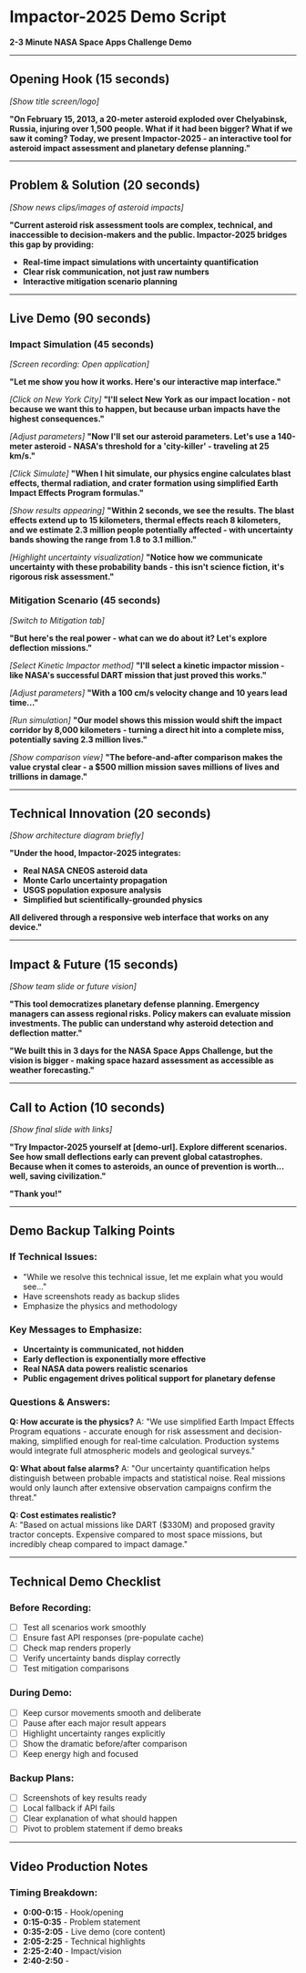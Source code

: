 # Impactor-2025 Demo Script
**2-3 Minute NASA Space Apps Challenge Demo**

---

## Opening Hook (15 seconds)
*[Show title screen/logo]*

**"On February 15, 2013, a 20-meter asteroid exploded over Chelyabinsk, Russia, injuring over 1,500 people. What if it had been bigger? What if we saw it coming? Today, we present Impactor-2025 - an interactive tool for asteroid impact assessment and planetary defense planning."**

---

## Problem & Solution (20 seconds)
*[Show news clips/images of asteroid impacts]*

**"Current asteroid risk assessment tools are complex, technical, and inaccessible to decision-makers and the public. Impactor-2025 bridges this gap by providing:**
- **Real-time impact simulations with uncertainty quantification**
- **Clear risk communication, not just raw numbers**
- **Interactive mitigation scenario planning**

---

## Live Demo (90 seconds)

### Impact Simulation (45 seconds)
*[Screen recording: Open application]*

**"Let me show you how it works. Here's our interactive map interface."**

*[Click on New York City]*
**"I'll select New York as our impact location - not because we want this to happen, but because urban impacts have the highest consequences."**

*[Adjust parameters]*
**"Now I'll set our asteroid parameters. Let's use a 140-meter asteroid - NASA's threshold for a 'city-killer' - traveling at 25 km/s."**

*[Click Simulate]*
**"When I hit simulate, our physics engine calculates blast effects, thermal radiation, and crater formation using simplified Earth Impact Effects Program formulas."**

*[Show results appearing]*
**"Within 2 seconds, we see the results. The blast effects extend up to 15 kilometers, thermal effects reach 8 kilometers, and we estimate 2.3 million people potentially affected - with uncertainty bands showing the range from 1.8 to 3.1 million."**

*[Highlight uncertainty visualization]*
**"Notice how we communicate uncertainty with these probability bands - this isn't science fiction, it's rigorous risk assessment."**

### Mitigation Scenario (45 seconds)
*[Switch to Mitigation tab]*

**"But here's the real power - what can we do about it? Let's explore deflection missions."**

*[Select Kinetic Impactor method]*
**"I'll select a kinetic impactor mission - like NASA's successful DART mission that just proved this works."**

*[Adjust parameters]*
**"With a 100 cm/s velocity change and 10 years lead time..."**

*[Run simulation]*
**"Our model shows this mission would shift the impact corridor by 8,000 kilometers - turning a direct hit into a complete miss, potentially saving 2.3 million lives."**

*[Show comparison view]*
**"The before-and-after comparison makes the value crystal clear - a $500 million mission saves millions of lives and trillions in damage."**

---

## Technical Innovation (20 seconds)
*[Show architecture diagram briefly]*

**"Under the hood, Impactor-2025 integrates:**
- **Real NASA CNEOS asteroid data**
- **Monte Carlo uncertainty propagation**  
- **USGS population exposure analysis**
- **Simplified but scientifically-grounded physics**

**All delivered through a responsive web interface that works on any device."**

---

## Impact & Future (15 seconds)
*[Show team slide or future vision]*

**"This tool democratizes planetary defense planning. Emergency managers can assess regional risks. Policy makers can evaluate mission investments. The public can understand why asteroid detection and deflection matter."**

**"We built this in 3 days for the NASA Space Apps Challenge, but the vision is bigger - making space hazard assessment as accessible as weather forecasting."**

---

## Call to Action (10 seconds)
*[Show final slide with links]*

**"Try Impactor-2025 yourself at [demo-url]. Explore different scenarios. See how small deflections early can prevent global catastrophes. Because when it comes to asteroids, an ounce of prevention is worth... well, saving civilization."**

**"Thank you!"**

---

## Demo Backup Talking Points

### If Technical Issues:
- "While we resolve this technical issue, let me explain what you would see..."
- Have screenshots ready as backup slides
- Emphasize the physics and methodology

### Key Messages to Emphasize:
- **Uncertainty is communicated, not hidden**
- **Early deflection is exponentially more effective**
- **Real NASA data powers realistic scenarios**  
- **Public engagement drives political support for planetary defense**

### Questions & Answers:
**Q: How accurate is the physics?**
A: "We use simplified Earth Impact Effects Program equations - accurate enough for risk assessment and decision-making, simplified enough for real-time calculation. Production systems would integrate full atmospheric models and geological surveys."

**Q: What about false alarms?**
A: "Our uncertainty quantification helps distinguish between probable impacts and statistical noise. Real missions would only launch after extensive observation campaigns confirm the threat."

**Q: Cost estimates realistic?**  
A: "Based on actual missions like DART ($330M) and proposed gravity tractor concepts. Expensive compared to most space missions, but incredibly cheap compared to impact damage."

---

## Technical Demo Checklist

### Before Recording:
- [ ] Test all scenarios work smoothly
- [ ] Ensure fast API responses (pre-populate cache)
- [ ] Check map renders properly
- [ ] Verify uncertainty bands display correctly
- [ ] Test mitigation comparisons

### During Demo:
- [ ] Keep cursor movements smooth and deliberate
- [ ] Pause after each major result appears
- [ ] Highlight uncertainty ranges explicitly
- [ ] Show the dramatic before/after comparison
- [ ] Keep energy high and focused

### Backup Plans:
- [ ] Screenshots of key results ready
- [ ] Local fallback if API fails
- [ ] Clear explanation of what should happen
- [ ] Pivot to problem statement if demo breaks

---

## Video Production Notes

### Timing Breakdown:
- **0:00-0:15** - Hook/opening
- **0:15-0:35** - Problem statement  
- **0:35-2:05** - Live demo (core content)
- **2:05-2:25** - Technical highlights
- **2:25-2:40** - Impact/vision
- **2:40-2:50** -